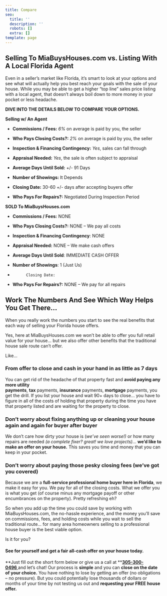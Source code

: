 ```yaml
---
title: Compare
seo:
  title: ''
  description: ''
  robots: []
  extra: []
template: page
---
```

## Selling To MiaBuysHouses.com vs. Listing With A Local Florida Agent

Even in a seller’s market like Florida, it’s smart to look at your options and see what will actually help you best reach your goals with the sale of your house. While you may be able to get a higher “top line” sales price listing with a local agent, that doesn’t always boil down to more money in your pocket or less headache.

**DIVE INTO THE DETAILS BELOW TO COMPARE YOUR OPTIONS.**

**Selling w/ An Agent**

*   **Commissions / Fees:** *6%* on average is paid by you, the seller

*   **Who Pays Closing Costs?:** *2%* on average is paid by you, the seller

*   **Inspection & Financing Contingency:**  *Yes*, sales can fall through

*   **Appraisal Needed:** *Yes*, the sale is often subject to appraisal

*   **Average Days Until Sold:** +/- 91 Days

*   **Number of Showings:** It Depends

*   **Closing Date:** 30-60 +/- days after accepting buyers offer

*   **Who Pays For Repairs?:** Negotiated During Inspection Period

**SOLD To MiaBuysHouses.com**

*   **Commissions / Fees:** NONE

*   **Who Pays Closing Costs?:** NONE – We pay all costs

*   **Inspection & Financing Contingency**: NONE

*   **Appraisal Needed:** NONE – We make cash offers

*   **Average Days Until Sold**: IMMEDIATE CASH OFFER

*   **Number of Showings**: 1 (Just Us)

*           Closing Date:

*   **Who Pays For Repairs?:** NONE – We pay for all repairs

## Work The Numbers And See Which Way Helps You Get There…

When you really work the numbers you start to see the real benefits that each way of selling your Florida house offers.

Yes, here at MiaBuysHouses.com we won’t be able to offer you full retail value for your house… but we also offer other benefits that the traditional house sale route can’t offer.

Like…

### **From offer to close** and cash in your hand in as little as 7 days

You can get rid of the headache of that property fast and **avoid paying any more utility payments**, **tax** payments, **insurance** payments, **mortgage** payments, you get the drill. If you list your house and wait 90+ days to close… you have to figure in all of the costs of holding that property during the time you have that property listed and are waiting for the property to close.

### **Don’t worry about fixing anything up** or cleaning your house again and again for buyer after buyer

We don’t care how dirty your house is (*we’ve seen worse!)* or how many repairs are needed *(a complete fixer? great! we love projects).*.. **we’d like to make an offer on your house.** This saves you time and money that you can keep in your pocket.

### **Don’t worry about paying those pesky closing fees** (we’ve got you covered)

Because we are a **full-service professional home buyer here in Florida**, we make it easy for you. We pay for all of the closing costs. What we offer you is what you get (of course minus any mortgage payoff or other encumbrances on the property). Pretty refreshing eh?

So when you add up the time you could save by working with MiaBuysHouses.com, the no-hassle experience, and the money you’ll save on commissions, fees, and holding costs while you wait to sell the traditional route… for many area homeowners selling to a professional house buyer is the best viable option.

Is it for you?

#### See for yourself and get a **fair all-cash offer** on your house **today**.

\*\*Just fill out the short form below or give us a call at \*\*[**305-300-0496** ](/contact)and let’s chat! Our process is **simple** and you can **close on the date of your choice.** You have nothing to lose by getting an offer (no obligations – no pressure). But you could potentially lose thousands of dollars or months of your time by not testing us out and **requesting your FREE house offer.**
